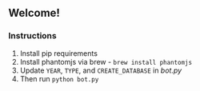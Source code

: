 ## Welcome!

### Instructions

1. Install pip requirements
1. Install phantomjs via brew - `brew install phantomjs`
1. Update `YEAR`, `TYPE`, and `CREATE_DATABASE` in *bot.py*
1. Then run `python bot.py`